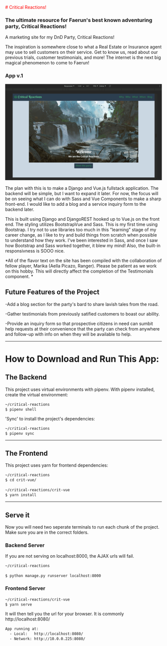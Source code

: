 <span style="color:red"> # Critical Reactions! </span>
### The ultimate resource for Faerun's best known adventuring party, Critical Reactions!
A marketing site for my DnD Party, Critical Reactions!


The inspiration is somewhere close to what a Real Estate or Insurance agent may use to sell customers on their service. Get to know us, read about our previous trials, customer testimonials, and more! The internet is the next big magical phenomenon to come to Faerun!

### App v.1

![Critical Reactions site demo with Bootstrap and Vue.js](crit-vue/src/assets/preview-gif.gif)

The plan with this is to make a Django and Vue.js fullstack application. The backend will be simple, but I want to expand it later. For now, the focus will be on seeing what I can do with Sass and Vue Components to make a sharp front-end. I would like to add a blog and a service inquiry form to the backend later. 

This is built using Django and DjangoREST hooked up to Vue.js on the front end. The styling utilizes BootstrapVue and Sass. This is my first time using Bootstrap. I try not to use libraries too much in this "learning" stage of my career change, as I like to try and build things from scratch when possible to understand how they work. I've been interested in Sass, and once I saw how Bootstrap and Sass worked together, it blew my mind! Also, the built-in responsivness is SOOO nice. 

*All of the flavor text on the site has been compiled with the collaboration of fellow player, Marika (Aella Picazo, Ranger). Please be patient as we work on this hobby. This will directly affect the completion of the Testimonials component. *


## Future Features of the Project

  -Add a blog section for the party's bard to share lavish tales from the road. 
  
  -Gather testimonials from previously satified customers to boast our ability.

  -Provide an inquiry form so that prospective citizens in need can sumbit help requests at their convenience that the party can check from anywhere and follow-up with info on when they will be available to help.  

***

# How to Download and Run This App:

## The Backend

This project uses virtual environments with pipenv. With pipenv installed, create the virtual environment:

```console
~/critical-reactions
$ pipenv shell
```

'Sync' to install the project's dependencies:

```console
~/critical-reactions
$ pipenv sync
```

***

## The Frontend

This project uses yarn for frontend dependencies:

```console
~/critical-reactions
$ cd crit-vue/

~/critical-reactions/crit-vue
$ yarn install
```

***

## Serve it

Now you will need two seperate terminals to run each chunk of the project. Make sure you are in the correct folders. 

###  Backend Server

If you are not serving on localhost:8000, the AJAX urls will fail. 
```console
~/critical-reactions

$ python manage.py runserver localhost:8000
```

### Frontend Server

```console
~/critical-reactions/crit-vue
$ yarn serve
```
It will then tell you the url for your browser. It is commonly http://localhost:8080/

```console
App running at:
  - Local:   http://localhost:8080/
  - Network: http://10.0.0.225:8080/
```


